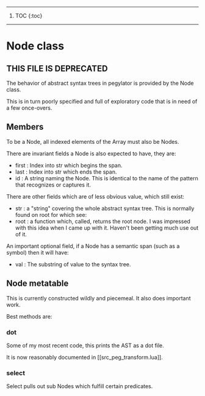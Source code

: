------
1. TOC
{:toc}
------
# Node class

## THIS FILE IS DEPRECATED

  The behavior of abstract syntax trees in pegylator is provided by the Node
class.


This is in turn poorly specified and full of exploratory code that is in need
of a few once-overs.


## Members


  To be a Node, all indexed elements of the Array must also be Nodes. 


There are invariant fields a Node is also expected to have, they are:
 
  - first :  Index into str which begins the span.
  - last  :  Index into str which ends the span.
  - id    :  A string naming the Node. 
               This is identical to the name of the pattern that recognizes
               or captures it.



There are other fields which are of less obvious value, which still exist:


  - str  : a "string" covering the whole abstract syntax tree.
             This is normally found on root for which see:
  - root : a function which, called, returns the root node.
             I was impressed with this idea when I came up with it.
             Haven't been getting much use out of it.


An important optional field, if a Node has a semantic span (such as a symbol)
then it will have:


  - val :  The substring of value to the syntax tree.


## Node metatable


  This is currently constructed wildly and piecemeal.  It also does important
work. 


Best methods are:


### dot

  Some of my most recent code, this prints the AST as a dot file. 


It is now reasonably documented in [[src_peg_transform.lua]].


### select

  Select pulls out sub Nodes which fulfill certain predicates.


